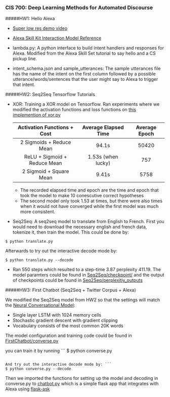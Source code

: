 ### CIS 700: Deep Learning Methods for Automated Discourse

#####HW1: Hello Alexa 
* [Super low res demo video](http://www.seas.upenn.edu/~kongjih/simecho.mp4) 
* [Alexa Skill Kit Interaction Model Reference](https://developer.amazon.com/public/solutions/alexa/alexa-skills-kit/docs/alexa-skills-kit-interaction-model-reference)

* lambda.py: A python interface to build intent handlers and responses for Alexa. Modified from the Alexa Skill Set tutorial to say hello and a CS pickup line. 


* intent_schema.json and sample_utterances: The sample utterances file has the name of the intent on the first column followed by a possible utterance/words/sentences that the user might say to Alexa to trigger that intent. 



#####HW2: Seq2Seq Tensorflow Tutorials
* XOR: Training a XOR model on Tensorflow. Ran experiments where we modified the activation functions and loss functions on [this implemention of xor.py](https://github.com/StephenOman/TensorFlowExamples/blob/master/xor%20nn/xor_nn.py) 

	
	|Activation Functions + Cost| Average Elapsed Time| Average Epoch |
	|:------------------------:|:---------------------------:|:-------:|
	|2 Sigmoids + Reduce Mean| 94.1s | 50420|
	|ReLU + Sigmoid + Reduce Mean| 1.53s (when lucky) | 757
	|2 Sigmoid + Square Mean| 9.41s | 5758
	
	* The recorded elapsed time and epoch are the time and epoch that took the model to make 10 conescutive correct hypotheses
	* The second model only took 1.53 at times, but there were also times when it would not have converged while the first model was much more consistent. 

* Seq2Seq: A seq2seq model to translate from English to French. First you would need to download the necessary english and french data, tokenize it, then train the model. This could be done by:

```
$ python translate.py
``` 

Afterwards to try out the interactive decode mode by:

```
$ python translate.py --decode
```

* Ran 550 steps which resulted to a step-time 3.87 perplexity 411.19. The model paramters could be found in [Seq2Seq/checkpoint/](https://github.com/kongsally/Deep-Learning-for-Automated-Discourse/tree/master/Seq2Seq/checkpoint) and the output of checkpoints could be found in [Seq2Seq/perplexitiy_outputs](https://github.com/kongsally/Deep-Learning-for-Automated-Discourse/tree/master/Seq2Seq/perplexity_outputs)

#####HW3: First Chatbot (Seq2Seq + Twitter Corpus + Alexa)

We modified the Seq2Seq model from HW2 so that the settings will match the [Neural Conversational Model](https://github.com/kongsally/Deep-Learning-for-Automated-Discourse/blob/master/Readings/Neural%20Conversational%20Model.pdf):

* Single layer LSTM with 1024 memory cells 
* Stochastic gradient descent with gradient clipping 
* Vocabulary consists of the most common 20K words 

The model configuration and training code could be found in [FirstChatbot/converse.py](https://github.com/kongsally/Deep-Learning-for-Automated-Discourse/tree/master/FirstChatbot/converse.py)

you can train it by running  ```
$ python converse.py
``` 

And try out the interactive decode mode by: ```
$ python converse.py --decode
```

Then we imported the functions for setting up the model and decoding in converse.py to [chatbot.py](https://github.com/kongsally/Deep-Learning-for-Automated-Discourse/tree/master/FirstChatbot/chatbot.py) which is a simple flask app that integrates with Alexa using [flask-ask](https://github.com/johnwheeler/flask-ask)
